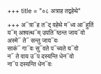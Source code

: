+++
title = "०८ अत्राह तद्वहेथे"

+++
अ᳓त्रा᳓ह त᳓द् वहेथे म᳓ध्व आ᳓हुतिं  
य᳓म् अश्वत्थ᳓म् उपति᳓ष्ठन्त जाय᳓वो  
अस्मे᳓ ते᳓ सन्तु जाय᳓वः  
साकं᳓ गा᳓वः सु᳓वते प᳓च्यते य᳓वो  
न᳓ ते वाय उ᳓प दस्यन्ति धेन᳓वो  
ना᳓प दस्यन्ति धेन᳓वः